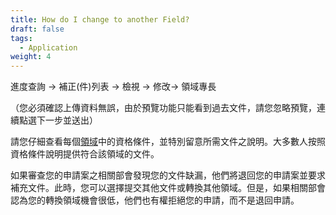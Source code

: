 ```yaml
---
title: How do I change to another Field?
draft: false
tags:
  - Application
weight: 4
---
```

進度查詢 → 補正(件)列表 → 檢視 → 修改→ 領域專長

（您必須確認上傳資料無誤，由於預覽功能只能看到過去文件，請您忽略預覽，連續點選下一步並送出）

請您仔細查看每個[領域](https://goldcard.nat.gov.tw/zh/qualification/ "至申請資格")中的資格條件，並特別留意所需文件之說明。大多數人按照資格條件說明提供符合該領域的文件。

如果審查您的申請案之相關部會發現您的文件缺漏，他們將退回您的申請案並要求補充文件。此時，您可以選擇提交其他文件或轉換其他領域。但是，如果相關部會認為您的轉換領域機會很低，他們也有權拒絕您的申請，而不是退回申請。